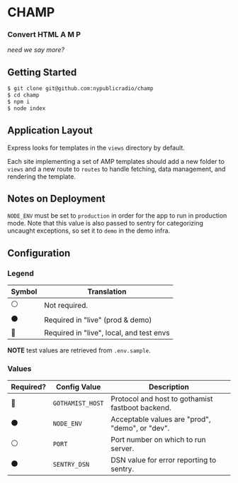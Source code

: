# CHAMP
### Convert HTML A M P
_need we say more?_

## Getting Started

```sh
$ git clone git@github.com:nypublicradio/champ
$ cd champ
$ npm i
$ node index
```

## Application Layout

Express looks for templates in the `views` directory by default.

Each site implementing a set of AMP templates should add a new folder to `views` and a new route to `routes` to handle fetching, data management, and rendering the template.

## Notes on Deployment

`NODE_ENV` must be set to `production` in order for the app to run in production mode. Note that this value is also passed to sentry for categorizing uncaught exceptions, so set it to `demo` in the demo infra.

## Configuration

### Legend

| **Symbol**     | **Translation**                            |
| -------------- | ------------------------------------------ |
| :white_circle: | Not required.                              |
| :black_circle: | Required in "live" (prod & demo)           |
| :red_circle:   | Required in "live", local, and test envs   |

**NOTE** test values are retrieved from `.env.sample`.

### Values

| **Required?**  | **Config Value** | **Description**                                  |
| -------------- | ---------------- | ------------------------------------------------ |
| :red_circle:   | `GOTHAMIST_HOST` | Protocol and host to gothamist fastboot backend. |
| :black_circle: | `NODE_ENV`       | Acceptable values are "prod", "demo", or "dev".  |
| :white_circle: | `PORT`           | Port number on which to run server.              |
| :black_circle: | `SENTRY_DSN`     | DSN value for error reporting to sentry.         |
